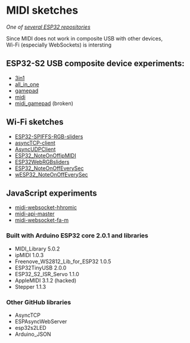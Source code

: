 # MIDI sketches
*One of [several ESP32 repositories](https://github.com/blekenbleu/arduino-esp32#readme)*

Since MIDI does not work in composite USB with other devices,  
Wi-Fi (especially WebSockets) is intersting  
## ESP32-S2 USB composite device experiments:  
- [3in1](3in1)
- [all_in_one](all_in_one)
- [gamepad](gamepad)
- [midi](midi)
- [midi_gamepad](midi_gamepad)   (broken)

## Wi-Fi sketches
- [ESP32-SPIFFS-RGB-sliders](ESP32-SPIFFS-RGB-sliders)
- [asyncTCP-client](asyncTCP-client)
- [AsyncUDPClient](AsyncUDPClient)
- [ESP32_NoteOnOffipMIDI](ESP32_NoteOnOffipMIDI)
- [ESP32WebRGBsliders](ESP32WebRGBsliders)
- [ESP32_NoteOnOffEverySec](ESP32_NoteOnOffEverySec)
- [wESP32_NoteOnOffEverySec](wESP32_NoteOnOffEverySec)

## JavaScript experiments
- [midi-websocket-hhromic](midi-websocket-hhromic)
- [midi-api-master](midi-api-master)
- [midi-websocket-fa-m](midi-websocket-fa-m)

### Built with Arduino ESP32 core 2.0.1 and libraries
-  MIDI_Library 5.0.2
-  ipMIDI 1.0.3
-  Freenove_WS2812_Lib_for_ESP32 1.0.5
-  ESP32TinyUSB 2.0.0
-  ESP32_S2_ISR_Servo 1.1.0
-  AppleMIDI 3.1.2 (hacked)
-  Stepper 1.1.3  

### Other GitHub libraries  
- AsyncTCP
- ESPAsyncWebServer
- esp32s2LED
- Arduino_JSON
